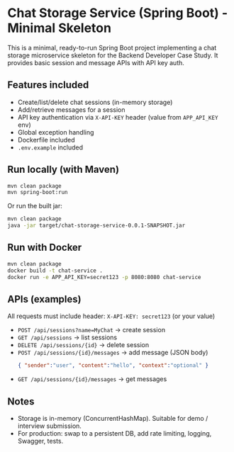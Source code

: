 # Chat Storage Service (Spring Boot) - Minimal Skeleton

This is a minimal, ready-to-run Spring Boot project implementing a chat storage microservice skeleton
for the Backend Developer Case Study. It provides basic session and message APIs with API key auth.

## Features included
- Create/list/delete chat sessions (in-memory storage)
- Add/retrieve messages for a session
- API key authentication via `X-API-KEY` header (value from `APP_API_KEY` env)
- Global exception handling
- Dockerfile included
- `.env.example` included

## Run locally (with Maven)
```bash
mvn clean package
mvn spring-boot:run
```
Or run the built jar:
```bash
mvn clean package
java -jar target/chat-storage-service-0.0.1-SNAPSHOT.jar
```

## Run with Docker
```bash
mvn clean package
docker build -t chat-service .
docker run -e APP_API_KEY=secret123 -p 8080:8080 chat-service
```

## APIs (examples)
All requests must include header: `X-API-KEY: secret123` (or your value)

- `POST /api/sessions?name=MyChat` -> create session
- `GET /api/sessions` -> list sessions
- `DELETE /api/sessions/{id}` -> delete session
- `POST /api/sessions/{id}/messages` -> add message (JSON body)
  ```json
  { "sender":"user", "content":"hello", "context":"optional" }
  ```
- `GET /api/sessions/{id}/messages` -> get messages

## Notes
- Storage is in-memory (ConcurrentHashMap). Suitable for demo / interview submission.
- For production: swap to a persistent DB, add rate limiting, logging, Swagger, tests.
